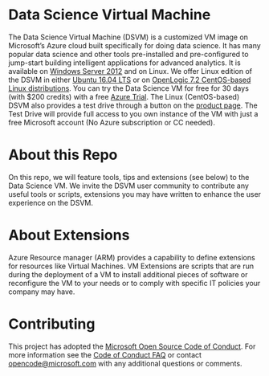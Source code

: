 # Data Science Virtual Machine

The Data Science Virtual Machine (DSVM) is a customized VM image on Microsoft’s Azure cloud built specifically for doing data science. It has many popular data science and other tools pre-installed and pre-configured to jump-start building intelligent applications for advanced analytics. It is available on [Windows Server 2012](http://aka.ms/dsvm) and on Linux. We offer Linux edition of the DSVM in either [Ubuntu 16.04 LTS](http://aka.ms/dsvm/ubuntu) or on [OpenLogic 7.2 CentOS-based Linux distributions](http://aka.ms/dsvm/centos). You can try the Data Science VM for free for 30 days (with $200 credits) with a free [Azure Trial](http://azure.com/free). The Linux (CentOS-based) DSVM also provides a test drive through a button on the [product page](http://aka.ms/dsvm/centos). The Test Drive will provide full access to you own instance of the VM with just a free Microsoft account (No Azure subscription or CC needed). 

# About this Repo

On this repo, we will feature tools, tips and extensions (see below) to the Data Science VM. We invite the DSVM user community to contribute any useful tools or scripts, extensions you may have written to enhance the user experience on the DSVM. 

# About Extensions
Azure Resource manager (ARM) provides a capability to define extensions for resources like Virtual Machines. VM Extensions are scripts that are run during the deployment of a VM to install additional pieces of software or reconfigure the VM to your needs or to comply with specific IT policies your company may have. 


# Contributing

This project has adopted the [Microsoft Open Source Code of Conduct](https://opensource.microsoft.com/codeofconduct/). For more information see the [Code of Conduct FAQ](https://opensource.microsoft.com/codeofconduct/faq/) or contact [opencode@microsoft.com](mailto:opencode@microsoft.com) with any additional questions or comments.
